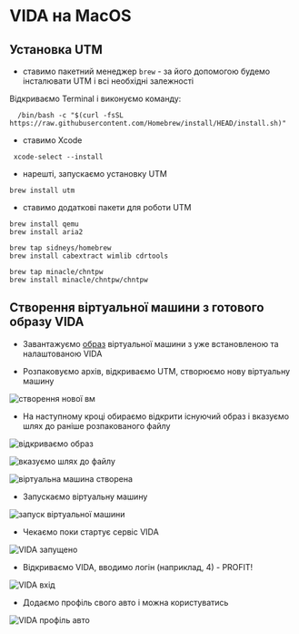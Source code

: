 # VIDA на MacOS

## Установка UTM

- ставимо пакетний менеджер `brew` - за його допомогою будемо інсталювати UTM і всі необхідні залежності

Відкриваємо Terminal і виконуємо команду:

```
  /bin/bash -c "$(curl -fsSL https://raw.githubusercontent.com/Homebrew/install/HEAD/install.sh)"
 ```

- ставимо Xcode 

```
 xcode-select --install
``` 

- нарешті, запускаємо установку UTM

```
brew install utm
```

- ставимо додаткові пакети для роботи UTM

```
brew install qemu
brew install aria2

brew tap sidneys/homebrew
brew install cabextract wimlib cdrtools

brew tap minacle/chntpw
brew install minacle/chntpw/chntpw

```

## Створення віртуальної машини з готового образу VIDA

- Завантажуємо [образ](https://www.dropbox.com/scl/fi/jgsean0efih2ba5t73czu/VIDA_ru.zip?rlkey=aj6fu2y7efomp3hd8syey3ws9&dl=0) віртуальної машини з уже встановленою та налаштованою VIDA

- Розпаковуємо архів, відкриваємо UTM, створюємо нову віртуальну машину

![створення нової вм](img/utm_create_vm.png)

- На наступному кроці обираємо відкрити існуючий образ і вказуємо шлях до раніше розпакованого файлу

![відкриваємо образ](img/utm_open_vm.png)

![вказуємо шлях до файлу](img/utm_load_image.png)

![віртуальна машина створена](img/utm_vm_created.png)

- Запускаємо віртуальну машину

![запуск віртуальної машини](img/utm_start_vm.png)

- Чекаємо поки стартує сервіс VIDA

![VIDA запущено](img/utm_vida_started.png)

- Відкриваємо VIDA, вводимо логін (наприклад, 4) - PROFIT!

![VIDA вхід](img/utm_vida_login.png)

- Додаємо профіль свого авто і можна користуватись

![VIDA профіль авто](img/utm_vida_car_add.png)
